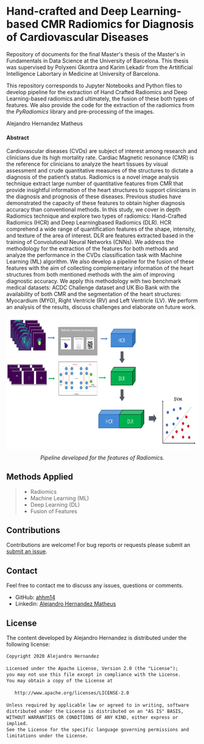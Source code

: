 # Hand-crafted and Deep Learning-based CMR Radiomics for Diagnosis of Cardiovascular Diseases

Repository of documents for the final Master's thesis of the Master's in Fundamentals in Data Science at the University of Barcelona. This thesis was supervised by Polyxeni 
Gkontra and Karim Lekadir from the Artitificial Intelligence Labortary in Medicine at University of Barcelona. 

This repository corresponds to Jupyter Notebooks and Python files to develop pipeline for the extraction of Hand Crafted Radiomics and Deep Learning-based radiomics
and ultimately, the fusion of these both types of features.  We also provide the code for the extraction of the radiomics from the <em> PyRadiomics</em> library and pre-processing
of the images. 

Alejandro Hernandez Matheus

#### Abstract
Cardiovascular diseases (CVDs) are subject of interest among research and clinicians due its high mortality rate. Cardiac Magnetic resonance (CMR) is the reference for
clinicians to analyze the heart tissues by visual assessment and crude quantitative
measures of the structures to dictate a diagnosis of the patient’s status. Radiomics
is a novel image analysis technique extract large number of quantitative features
from CMR that provide insightful information of the heart structures to support
clinicians in the diagnosis and prognosis of these diseases. Previous studies have
demonstrated the capacity of these features to obtain higher diagnosis accuracy than
conventional methods. In this study, we cover in depth Radiomics technique and explore
two types of radiomics: Hand-Crafted Radiomics (HCR) and Deep Learningbased
Radiomics (DLR). HCR comprehend a wide range of quantification features
of the shape, intensity, and texture of the area of interest. DLR are features extracted
based in the training of Convolutional Neural Networks (CNNs). We address the
methodology for the extraction of the features for both methods and analyze the
performance in the CVDs classification task with Machine Learning (ML) algorithm.
We also develop a pipeline for the fusion of these features with the aim of collecting
complementary information of the heart structures from both mentioned methods
with the aim of improving diagnostic accuracy. We apply this methodology with two
benchmark medical datasets: ACDC Challenge dataset and UK Bio Bank with the
availability of both CMR and the segmentation of the heart structures: Myocardium
(MYO), Right Ventricle (RV) and Left Ventricle (LV). We perform an analysis of the
results, discuss challenges and elaborate on future work.

<p align="center"><img src="https://github.com/ahhm14/FinalMasterProject-AHHM/blob/master/X.%20Report/Figures/Fusion%20Pipeline%202.png" align=middle width=645.87435pt height=348.58725pt/>
</p>
<p align="center">
<em>Pipeline developed for the features of Radiomics.</em>
</p>


## Methods Applied

> - Radiomics
> - Machine Learning (ML)
> - Deep Learning (DL)
> - Fusion of Features 


## Contributions
Contributions are welcome! For bug reports or requests please submit an [submit an issue](https://github.com/ahhm14/FinalMasterProject-AHHM//issues).

## Contact
Feel free to contact me to discuss any issues, questions or comments.
* GitHub: [ahhm14](https://github.com/ahhm14)
* Linkedin: [Alejandro Hernandez Matheus](https://www.linkedin.com/in/alejandro-hernandez-matheus/)


## License

The content developed by Alejandro Hernandez is distributed under the following license:

    Copyright 2020 Alejandro Hernandez

    Licensed under the Apache License, Version 2.0 (the "License");
    you may not use this file except in compliance with the License.
    You may obtain a copy of the License at

       http://www.apache.org/licenses/LICENSE-2.0

    Unless required by applicable law or agreed to in writing, software
    distributed under the License is distributed on an "AS IS" BASIS,
    WITHOUT WARRANTIES OR CONDITIONS OF ANY KIND, either express or implied.
    See the License for the specific language governing permissions and
    limitations under the License.
